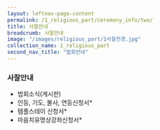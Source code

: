 ```yaml
---
layout: leftnav-page-content
permalink: /1_religious_part/ceremony_info/two/
title: 사찰안내
breadcrumb: 사찰안내
image: "/images/religious_part/1사찰전경.jpg" 
collection_name: 1_religious_part
second_nav_title: "법회안내"
---
```


### 사찰안내

* 법회소식(게시판) 
* 인등, 기도, 불사, 연등신청서*
* 템플스테이 신청서*
* 마음치유명상강좌신청서*